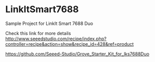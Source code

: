# LinkItSmart7688

Sample Project for LinkIt Smart 7688 Duo

Check this link for more details
http://www.seeedstudio.com/recipe/index.php?controller=recipe&action=show&recipe_id=428&ref=product

https://github.com/Seeed-Studio/Grove_Starter_Kit_for_lks7688Duo


